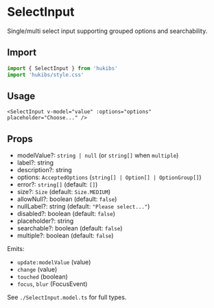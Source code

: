 # SelectInput

Single/multi select input supporting grouped options and searchability.

## Import

```ts
import { SelectInput } from 'hukibs'
import 'hukibs/style.css'
```

## Usage

```vue
<SelectInput v-model="value" :options="options" placeholder="Choose..." />
```

## Props

- modelValue?: `string | null` (or `string[]` when `multiple`)
- label?: string
- description?: string
- options: `AcceptedOptions` (`string[] | Option[] | OptionGroup[]`)
- error?: `string[]` (default: `[]`)
- size?: `Size` (default: `Size.MEDIUM`)
- allowNull?: boolean (default: `false`)
- nullLabel?: string (default: `"Please select..."`)
- disabled?: boolean (default: `false`)
- placeholder?: string
- searchable?: boolean (default: `false`)
- multiple?: boolean (default: `false`)

Emits:
- `update:modelValue` (value)
- `change` (value)
- `touched` (boolean)
- `focus`, `blur` (FocusEvent)

See `./SelectInput.model.ts` for full types.
